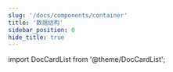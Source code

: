 ```yaml
---
slug: '/docs/components/container'
title: '数据结构'
sidebar_position: 0
hide_title: true
---
```


import DocCardList from '@theme/DocCardList';

<DocCardList />